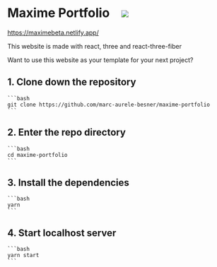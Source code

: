 # Maxime Portfolio &nbsp;&nbsp;&nbsp;<a href="https://app.netlify.com/start/deploy?repository=https://github.com/marc-aurele-besner/maxime-portfolio"><img src="https://www.netlify.com/img/deploy/button.svg"></a>

https://maximebeta.netlify.app/

This website is made with react, three and react-three-fiber

Want to use this website as your template for your next project?

## 1. Clone down the repository

    ```bash
    git clone https://github.com/marc-aurele-besner/maxime-portfolio
    ```

## 2. Enter the repo directory

    ```bash
    cd maxime-portfolio
    ```

## 3. Install the dependencies

    ```bash
    yarn
    ```

## 4. Start localhost server

    ```bash
    yarn start
    ```
